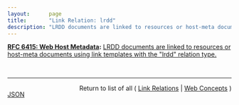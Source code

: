 ```yaml
---
layout:      page
title:       "Link Relation: lrdd"
description: "LRDD documents are linked to resources or host-meta documents using link templates with the \"lrdd\" relation type."
---
```


**[RFC 6415: Web Host Metadata](/specs/IETF/RFC/6415 "This specification describes a method for locating host metadata as well as information about individual resources controlled by the host."):** [LRDD documents are linked to resources or host-meta documents using link templates with the "lrdd" relation type.](http://tools.ietf.org/html/rfc6415#section-1.1.1 "Read documentation for Link Relation &#34;lrdd&#34;")

<br/>
<hr/>

<p style="float : left"><a href="lrdd.json" title="JSON representing this particular Web Concept value">JSON</a></p>
<p style="text-align: right">Return to list of all ( <a href="../link-relations">Link Relations</a> | <a href="../">Web Concepts</a> )</p>
